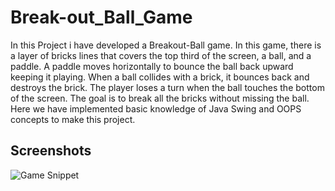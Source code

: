 # Break-out_Ball_Game
 In this Project i have developed a Breakout-Ball game. In this game, there is a layer of bricks lines that covers the top third of the screen, a ball, and a paddle. A paddle moves horizontally to bounce the ball back upward keeping it playing. When a ball collides with a brick, it bounces back and destroys the brick. The player loses a turn when the ball touches the bottom of the screen. The goal is to break all the bricks without missing the ball. Here we have implemented basic knowledge of Java Swing and OOPS concepts to make this project.


## Screenshots

![Game Snippet ](https://github.com/astitva-sri/Break-out_Ball_Game/assets/113296789/22031c46-9ed5-4746-a5e1-a5f6d9e7776e)
